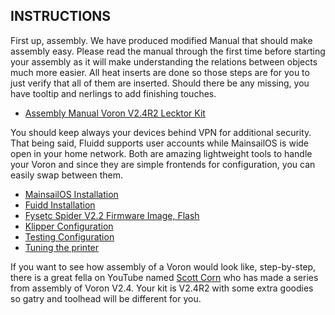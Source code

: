 ## INSTRUCTIONS

First up, assembly. We have produced modified Manual that should make assembly easy. Please read the manual through the first time before starting your assembly as it will make understanding the relations between objects much more easier. All heat inserts are done so those steps are for you to just verify that all of them are inserted. Should there be any missing, you have tooltip and nerlings to add finishing touches.

* [Assembly Manual Voron V2.4R2 Lecktor Kit](AssemblyManual.pdf)

You should keep always your devices behind VPN for additional security. That being said, Fluidd supports user accounts while MainsailOS is wide open in your home network. Both are amazing lightweight tools to handle your Voron and since they are simple frontends for configuration, you can easily swap between them.

* [MainsailOS Installation](./OperatingSoftware/MainsailOs.md)
* [Fuidd Installation](./OperatingSoftware/Fluidd.md)
* [Fysetc Spider V2.2 Firmware Image, Flash](./MCU_Firmware/Readme.md)
* [Klipper Configuration](./Klipper/Readme.md)
* [Testing Configuration](./Testing/Readme.md)
* [Tuning the printer](./Tuning/Readme.md)

If you want to see how assembly of a Voron would look like, step-by-step, there is a great fella on YouTube named [Scott Corn](https://www.youtube.com/watch?v=aHWiCs52pK4&list=PLSdS8RXoNhoRzDMZr9bK9-mfZjJzyWP8E) who has made a series from assembly of Voron V2.4. Your kit is V2.4R2 with some extra goodies so gatry and toolhead will be different for you. 